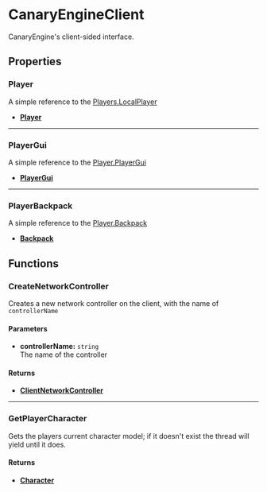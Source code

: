 # CanaryEngineClient <Badge type="danger" text="client" />

CanaryEngine's client-sided interface.

## Properties

### Player <Badge type="tip" text="read only" />

A simple reference to the [Players.LocalPlayer](https://create.roblox.com/docs/reference/engine/classes/Players#LocalPlayer)

* **[Player](https://create.roblox.com/docs/reference/engine/classes/Player)**

---

### PlayerGui <Badge type="tip" text="read only" />

A simple reference to the [Player.PlayerGui](https://create.roblox.com/docs/reference/engine/classes/Player#PlayerGui)

* **[PlayerGui](https://create.roblox.com/docs/reference/engine/classes/PlayerGui)**

---

### PlayerBackpack <Badge type="tip" text="read only" />

A simple reference to the [Player.Backpack](https://create.roblox.com/docs/reference/engine/classes/Player#Backpack)

* **[Backpack](https://create.roblox.com/docs/reference/engine/classes/Backpack)**

## Functions

### CreateNetworkController

Creates a new network controller on the client, with the name of `controllerName`

#### Parameters

* **controllerName:** `string`\
The name of the controller

#### Returns

* **[ClientNetworkController](/api/controllers/network/client)**

---

### GetPlayerCharacter <Badge type="warning" text="yields" />

Gets the players current character model; if it doesn't exist the thread will yield until it does.

#### Returns

* **[Character](/api/engine/types#character)**
